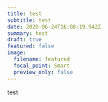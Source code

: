 ```yaml
---
title: test
subtitle: test
date: 2020-06-24T16:08:19.942Z
summary: test
draft: true
featured: false
image:
  filename: featured
  focal_point: Smart
  preview_only: false
---
```

test